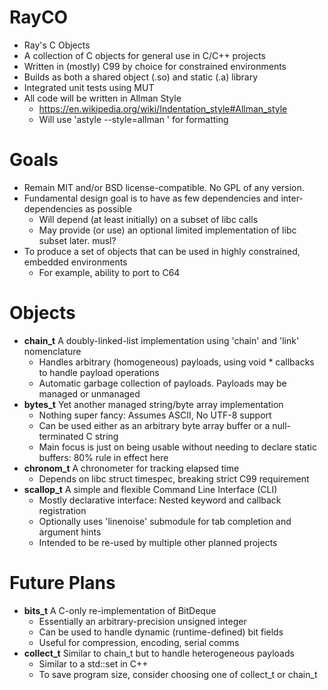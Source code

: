 # RayCO
- Ray's C Objects
- A collection of C objects for general use in C/C++ projects
- Written in (mostly) C99 by choice for constrained environments
- Builds as both a shared object (.so) and static (.a) library
- Integrated unit tests using MUT
- All code will be written in Allman Style
  - https://en.wikipedia.org/wiki/Indentation_style#Allman_style
  - Will use 'astyle --style=allman <file>' for formatting

# Goals
- Remain MIT and/or BSD license-compatible.  No GPL of any version.
- Fundamental design goal is to have as few dependencies and inter-dependencies as possible
  - Will depend (at least initially) on a subset of libc calls
  - May provide (or use) an optional limited implementation of libc subset later.  musl?
- To produce a set of objects that can be used in highly constrained, embedded environments
  - For example, ability to port to C64


# Objects
- **chain_t** A doubly-linked-list implementation using 'chain' and 'link' nomenclature
  - Handles arbitrary (homogeneous) payloads, using void * callbacks to handle payload operations
  - Automatic garbage collection of payloads.  Payloads may be managed or unmanaged
- **bytes_t** Yet another managed string/byte array implementation
  - Nothing super fancy: Assumes ASCII, No UTF-8 support
  - Can be used either as an arbitrary byte array buffer or a null-terminated C string
  - Main focus is just on being usable without needing to declare static buffers: 80% rule in effect here
- **chronom_t** A chronometer for tracking elapsed time
  - Depends on libc struct timespec, breaking strict C99 requirement
- **scallop_t** A simple and flexible Command Line Interface (CLI)
  - Mostly declarative interface: Nested keyword and callback registration
  - Optionally uses 'linenoise' submodule for tab completion and argument hints
  - Intended to be re-used by multiple other planned projects

# Future Plans
- **bits_t** A C-only re-implementation of BitDeque
  - Essentially an arbitrary-precision unsigned integer
  - Can be used to handle dynamic (runtime-defined) bit fields
  - Useful for compression, encoding, serial comms
- **collect_t** Similar to chain_t but to handle heterogeneous payloads
  - Similar to a std::set in C++
  - To save program size, consider choosing one of collect_t or chain_t


